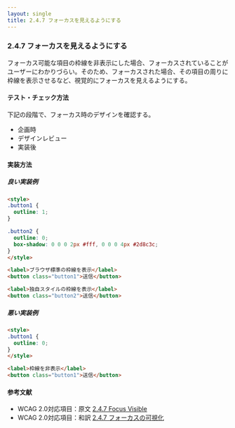 ```yaml
---
layout: single
title: 2.4.7 フォーカスを見えるようにする
---
```


### 2.4.7 フォーカスを見えるようにする

フォーカス可能な項目の枠線を非表示にした場合、フォーカスされていることがユーザーにわかりづらい。そのため、フォーカスされた場合、その項目の周りに枠線を表示させるなど、視覚的にフォーカスを見えるようにする。

#### テスト・チェック方法

下記の段階で、フォーカス時のデザインを確認する。

- 企画時
- デザインレビュー
- 実装後

#### 実装方法

##### 良い実装例

```html
<style>
.button1 {
  outline: 1;
}

.button2 {
  outline: 0;
  box-shadow: 0 0 0 2px #fff, 0 0 0 4px #2d8c3c;
}
</style>

<label>ブラウザ標準の枠線を表示</label>
<button class="button1">送信</button>

<label>独自スタイルの枠線を表示</label>
<button class="button2">送信</button>
```

##### 悪い実装例

```html
<style>
.button1 {
  outline: 0;
}
</style>

<label>枠線を非表示</label>
<button class="button1">送信</button>

```


#### 参考文献

- WCAG 2.0対応項目：原文 [2.4.7 Focus Visible](https://www.w3.org/TR/2008/REC-WCAG20-20081211/#navigation-mechanisms-focus-visible)
- WCAG 2.0対応項目：和訳 [2.4.7 フォーカスの可視化](http://waic.jp/docs/WCAG20/Overview.html#navigation-mechanisms-focus-visible)
